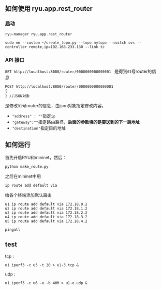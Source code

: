 ## 如何使用 ryu.app.rest_router

### 启动

```shell
ryu-manager ryu.app.rest_router
```

```shell
sudo mn --custom ~/create_topo.py --topo mytopo --switch ovs --controller remote,ip=192.168.233.130 --link tc
```



### API 接口

`GET http://localhost:8080/router/0000000000000001 ` 是得到`01`号router的信息

```
POST http://localhost:8080/router/0000000000000001
{
} //JSON对象
```

是修改`01`号router的信息，由json对象指定修改内容。

+ `"address" : ""`指定`ip`
+ `"gateway":""`指定路由路径，**后面的参数填的是要送到的下一跳地址**
+ `"destination"`指定目的地址

## 如何运行

首先开启RYU和mininet，然后：

```shell
python make_route.py
```

之后在mininet中用

```shell
ip route add default via 
```

给各个终端添加默认路由

```shell
u1 ip route add default via 172.18.0.2
u2 ip route add default via 172.18.1.2
u3 ip route add default via 172.18.2.2
u4 ip route add default via 172.18.3.2
u5 ip route add default via 172.18.4.2

pingall
```

## test

tcp :
```shell
u1 iperf3 -c u3 -t 20 > u1-3.tcp &
```

udp :
```shell
u1 iperf3 -c u6 -u -b 40M > u1-e.udp &
```